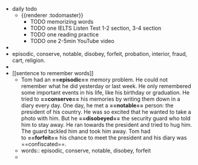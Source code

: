 - daily todo
	- {{renderer :todomaster}}
		- TODO memorizing words
		- TODO one IELTS Listen Test 1-2 section, 3-4 section
		- TODO one reading practice
		- TODO one 2-5min YouTube video
-
- episodic, conserve, notable, disobey, forfeit, probation, interior, fraud, cart, religion.
-
- [[sentence to remember words]]
	- Tom had an **==episodic==** memory problem. He could not remember what he did yesterday or last week. He only remembered some important events in his life, like his birthday or graduation. He tried to **==conserve==** his memories by writing them down in a diary every day. One day, he met a **==notable==** person: the president of his country. He was so excited that he wanted to take a photo with him. But he **==disobeyed==** the security guard who told him to stay away. He ran towards the president and tried to hug him. The guard tackled him and took him away. Tom had to **==forfeit==** his chance to meet the president and his diary was ==confiscated==.
	- words:: episodic, conserve, notable, disobey, forfeit
	-